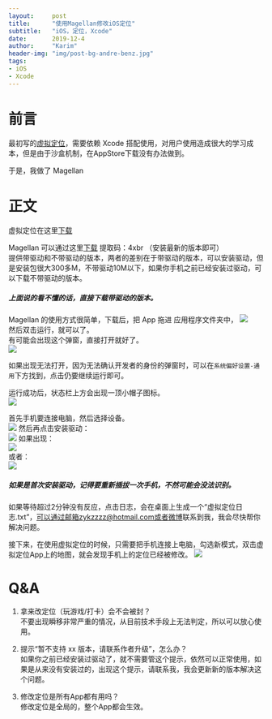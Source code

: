```yaml
---
layout:     post
title:      "使用Magellan修改iOS定位"
subtitle:   "iOS，定位，Xcode"
date:       2019-12-4
author:     "Karim"
header-img: "img/post-bg-andre-benz.jpg"
tags:
- iOS
- Xcode
---
```


# 前言  

最初写的[虚拟定位](https://apps.apple.com/cn/app/%E8%99%9A%E6%8B%9F%E5%AE%9A%E4%BD%8D/id1459663647?mt=12)，需要依赖 Xcode 搭配使用，对用户使用造成很大的学习成本，但是由于沙盒机制，在AppStore下载没有办法做到。  

于是，我做了 Magellan 

# 正文  
虚拟定位在这里[下载](https://apps.apple.com/cn/app/%E8%99%9A%E6%8B%9F%E5%AE%9A%E4%BD%8D/id1459663647?mt=12)  

Magellan 可以通过这里[下载](https://pan.baidu.com/s/1oopvICbS1sblHAx96auYzA)  提取码：4xbr  （安装最新的版本即可）  
提供带驱动和不带驱动的版本，两者的差别在于带驱动的版本，可以安装驱动，但是安装包很大300多M，不带驱动10M以下，如果你手机之前已经安装过驱动，可以下载不带驱动的版本。   

##### 上面说的看不懂的话，直接下载带驱动的版本。



Magellan 的使用方式很简单，下载后，把 App 拖进 应用程序文件夹中，
![](http://images.foolishtalk.org/20191022225610.png)  
然后双击运行，就可以了。  
有可能会出现这个弹窗，直接打开就好了。  
![](http://images.foolishtalk.org/20191022105549.png)  

如果出现无法打开，因为无法确认开发者的身份的弹窗时，可以在`系统偏好设置-通用`下方找到，点击仍要继续运行即可。  

运行成功后，状态栏上方会出现一顶小帽子图标。  
![](http://images.foolishtalk.org/bc9e8955850855ca07147e65957f8087.png)  

首先手机要连接电脑，然后选择设备。  
![](http://images.foolishtalk.org/c81ff0aa45218b3cf8131ad8592eea96.png)
然后再点击安装驱动：  
![](http://images.foolishtalk.org/d762c75e8c2838d7f7bd7d1afff0c881.png)
如果出现：  
![](http://images.foolishtalk.org/2019_12_15_8.44.35.png)  
或者：  
![](http://images.foolishtalk.org/2019_12_15_8.46.55.png)  

##### 如果是首次安装驱动，记得要重新插拔一次手机，不然可能会没法识别。
如果等待超过2分钟没有反应，点击日志，会在桌面上生成一个“虚拟定位日志.txt”，可以通过邮箱zykzzzz@hotmail.com或者[微博](https://weibo.com/u/2095454814)联系到我，我会尽快帮你解决问题。


接下来，在使用虚拟定位的时候，只需要把手机连接上电脑，勾选新模式，双击虚拟定位App上的地图，就会发现手机上的定位已经被修改。
![](http://images.foolishtalk.org/20191215-203735.png)


# Q&A  
1. 拿来改定位（玩游戏/打卡）会不会被封？  
不要出现瞬移非常严重的情况，从目前技术手段上无法判定，所以可以放心使用。    

2. 提示“暂不支持 xx 版本，请联系作者升级”，怎么办？  
如果你之前已经安装过驱动了，就不需要管这个提示，依然可以正常使用，如果是从来没有安装过的，出现这个提示，请联系我，我会更新新的版本解决这个问题。  

3. 修改定位是所有App都有用吗？  
修改定位是全局的，整个App都会生效。